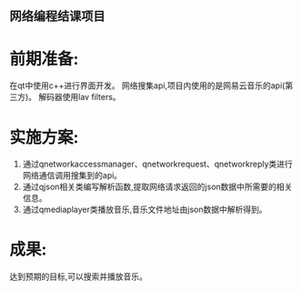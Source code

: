 ## 网络编程结课项目

# 前期准备:
在qt中使用c++进行界面开发。
网络搜集api,项目内使用的是网易云音乐的api(第三方)。
解码器使用lav filters。

# 实施方案:
1. 通过qnetworkaccessmanager、qnetworkrequest、qnetworkreply类进行网络通信调用搜集到的api。
2. 通过qjson相关类编写解析函数,提取网络请求返回的json数据中所需要的相关信息。
3. 通过qmediaplayer类播放音乐,音乐文件地址由json数据中解析得到。

# 成果:
达到预期的目标,可以搜索并播放音乐。
